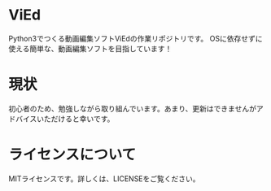 # ViEd
Python3でつくる動画編集ソフトViEdの作業リポジトリです。
OSに依存せずに使える簡単な、動画編集ソフトを目指しています！

# 現状
初心者のため、勉強しながら取り組んでいます。あまり、更新はできませんがアドバイスいただけると幸いです。

# ライセンスについて
MITライセンスです。詳しくは、LICENSEをご覧ください。
